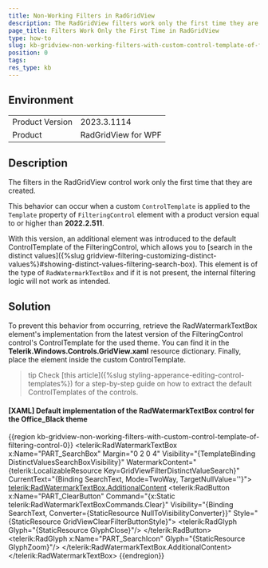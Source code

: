 ```yaml
---
title: Non-Working Filters in RadGridView
description: The RadGridView filters work only the first time they are applied
page_title: Filters Work Only the First Time in RadGridView
type: how-to
slug: kb-gridview-non-working-filters-with-custom-control-template-of-filtering-control
position: 0
tags: 
res_type: kb
---
```


## Environment
<table>
	<tr>
		<td>Product Version</td>
		<td>2023.3.1114</td>
	</tr>
	<tr>
		<td>Product</td>
		<td>RadGridView for WPF</td>
	</tr>
</table>

## Description

The filters in the RadGridView control work only the first time that they are created.

This behavior can occur when a custom `ControlTemplate` is applied to the `Template` property of `FilteringControl` element with a product version equal to or higher than __2022.2.511__. 

With this version, an additional element was introduced to the default ControlTemplate of the FilteringControl, which allows you to [search in the distinct values]({%slug gridview-filtering-customizing-distinct-values%}#showing-distinct-values-filtering-search-box). This element is of the type of `RadWatermarkTextBox` and if it is not present, the internal filtering logic will not work as intended.

## Solution

To prevent this behavior from occurring, retrieve the RadWatermarkTextBox element's implementation from the latest version of the FilteringControl control's ControlTemplate for the used theme. You can find it in the __Telerik.Windows.Controls.GridView.xaml__ resource dictionary. Finally, place the element inside the custom ControlTemplate.

>tip Check [this article]({%slug styling-apperance-editing-control-templates%}) for a step-by-step guide on how to extract the default ControlTemplates of the controls.

#### __[XAML] Default implementation of the RadWatermarkTextBox control for the Office_Black theme__
{{region kb-gridview-non-working-filters-with-custom-control-template-of-filtering-control-0}}
    <telerik:RadWatermarkTextBox x:Name="PART_SearchBox"
            Margin="0 2 0 4"
            Visibility="{TemplateBinding DistinctValuesSearchBoxVisibility}"
            WatermarkContent="{telerik:LocalizableResource Key=GridViewFilterDistinctValueSearch}"
            CurrentText="{Binding SearchText, Mode=TwoWay, TargetNullValue=''}">
        <telerik:RadWatermarkTextBox.AdditionalContent>
            <Grid>
                <telerik:RadButton x:Name="PART_ClearButton"
                        Command="{x:Static telerik:RadWatermarkTextBoxCommands.Clear}"
                        Visibility="{Binding SearchText, Converter={StaticResource NullToVisibilityConverter}}"
                        Style="{StaticResource GridViewClearFilterButtonStyle}">
                    <telerik:RadGlyph Glyph="{StaticResource GlyphClose}"/>
                </telerik:RadButton>
                <telerik:RadGlyph x:Name="PART_SearchIcon" Glyph="{StaticResource GlyphZoom}"/>
            </Grid>
        </telerik:RadWatermarkTextBox.AdditionalContent>
    </telerik:RadWatermarkTextBox>
{{endregion}}